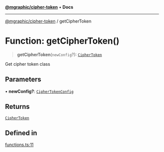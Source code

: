 [**@mgraphic/cipher-token**](../README.md) • **Docs**

***

[@mgraphic/cipher-token](../globals.md) / getCipherToken

# Function: getCipherToken()

> **getCipherToken**(`newConfig`?): [`CipherToken`](../classes/CipherToken.md)

Get cipher token class

## Parameters

• **newConfig?**: [`CipherTokenConfig`](../classes/CipherTokenConfig.md)

## Returns

[`CipherToken`](../classes/CipherToken.md)

## Defined in

[functions.ts:11](https://github.com/mgraphic/cipher-token/blob/84fd06062d7f61b79d7a8155440ee4cc7cc44b40/src/functions.ts#L11)
